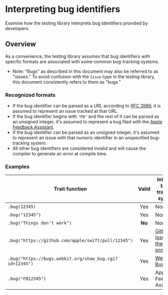 # Interpreting bug identifiers

<!--
This source file is part of the Swift.org open source project

Copyright (c) 2023 Apple Inc. and the Swift project authors
Licensed under Apache License v2.0 with Runtime Library Exception

See https://swift.org/LICENSE.txt for license information
See https://swift.org/CONTRIBUTORS.txt for Swift project authors
-->

Examine how the testing library interprets bug identifiers provided by developers.

## Overview

As a convenience, the testing library assumes that bug identifiers with specific
formats are associated with some common bug-tracking systems.

- Note: "Bugs" as described in this document may also be referred to as
  "issues." To avoid confusion with the ``Issue`` type in the testing library,
  this document consistently refers to them as "bugs."

### Recognized formats

- If the bug identifier can be parsed as a URL according to
  [RFC 3986](https://www.ietf.org/rfc/rfc3986.txt), it is assumed to represent
  an issue tracked at that URL.
- If the bug identifier begins with `"FB"` and the rest of it can be parsed as
  an unsigned integer, it's assumed to represent a bug filed with the
  [Apple Feedback Assistant](https://feedbackassistant.apple.com).
- If the bug identifier can be parsed as an unsigned integer, it's assumed to
  represent an issue with that numeric identifier in an unspecified bug-tracking
  system.
- All other bug identifiers are considered invalid and will cause the compiler
  to generate an error at compile time.

<!--
Possible additional formats we could recognize (which would require special
handling to detect:

- If the bug identifier begins with `"#"` and can be parsed as a positive
  integer, it is assumed to represent a [GitHub](https://github.com) issue in
  the same repository as the test.
-->

### Examples

| Trait function | Valid | Inferred bug-tracking system |
|-|:-:|-|
| `.bug(12345)` | Yes | None |
| `.bug("12345")` | Yes | None |
| `.bug("Things don't work")` | **No** | None |
| `.bug("https://github.com/apple/swift/pull/12345")` | Yes | [GitHub Issues for the Swift project](https://github.com/apple/swift/issues) |
| `.bug("https://bugs.webkit.org/show_bug.cgi?id=12345")` | Yes | [WebKit Bugzilla](https://bugs.webkit.org/) |
| `.bug("FB12345")` | Yes | Apple Feedback Assistant | <!-- SEE ALSO: rdar://104582015 -->
<!--
| `.bug("#12345")` | Yes | GitHub Issues for the current repository (if hosted there) |
-->
